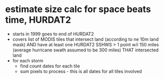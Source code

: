 # estimate size calc for space beats time, HURDAT2

* starts in 1999 goes to end of HURDAT2
* covers list of MODIS tiles that intersect land (according to ne 10m land mask) AND have at least one HURDAT2 SSHWS > 1 point w/i 150 miles (average hurricane swath assumed to be 300 miles) THAT intersected land
* for each storm
  * find count dates for each tile
  * sum pixels to process - this is all dates for all tiles involved
